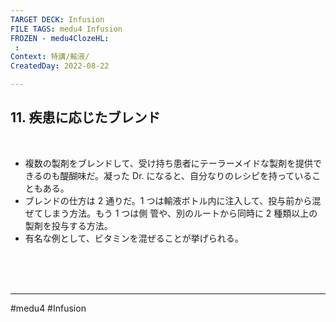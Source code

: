 ```yaml
---
TARGET DECK: Infusion
FILE TAGS: medu4 Infusion
FROZEN - medu4ClozeHL:
 : 
Context: 特講/輸液/
CreatedDay: 2022-08-22

---
```


## 11. 疾患に応じたブレンド

<br>

* 複数の製剤をブレンドして、受け持ち患者にテーラーメイドな製剤を提供できるのも醍醐味だ。凝った Dr. になると、自分なりのレシピを持っていることもある。
* ブレンドの仕方は 2 通りだ。1 つは輸液ボトル内に注入して、投与前から混ぜてしまう方法。もう 1 つは側 管や、別のルートから同時に 2 種類以上の製剤を投与する方法。
* 有名な例として、ビタミンを混ぜることが挙げられる。




<br><br><br>

---
#medu4 #Infusion 
